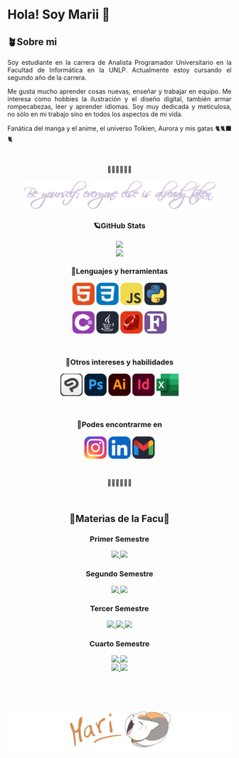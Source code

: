 <h1>Hola! Soy Marii 🌱</h1>

<!-- <p align="center">
  <img align="center" src="https://github.com/Marimari2342/Marimari2342/blob/main/mariii.png" alt="mari"/>
</p> -->

<h2>🪴Sobre mi</h2>
<p align="justify" >Soy estudiante en la carrera de Analista Programador Universitario en la Facultad de Informática en la UNLP. Actualmente estoy cursando el segundo año de la carrera.</p>
<p align="justify" >Me gusta mucho aprender cosas nuevas, enseñar y trabajar en equipo. Me interesa como hobbies la ilustración y el diseño digital, también armar rompecabezas, leer y aprender idiomas. Soy muy dedicada y meticulosa, no sólo en mi trabajo sino en todos los aspectos de mi vida.</p>
<p align="justify" >Fanática del manga y el anime, el universo Tolkien, Aurora y mis gatas 🐈🐈‍⬛🐈</p>
<br>

<p align="center">🔵🔵🔵🔵🔵🔵</p>

<p align="center">
  <img align="center" src="https://github.com/Marimari2342/Marimari2342.github.io/blob/main/imagenes/oscarW.png" alt="oscwilde" height="70"/>
</p>

<div align="center">
<h3 align="center">🪐GitHub Stats</h3>
<img align="center" src="https://github-readme-streak-stats.herokuapp.com/?user=Marimari2342&theme=tokyonight&hide_border=true&bg_color=000000" width="350px"><br>
<img align="center" src="https://github-readme-stats.vercel.app/api/top-langs/?username=Marimari2342&theme=tokyonight&hide_border=true&layout=compact&include_all_commits=true" width="350px">
</div>

<div align="center">
<h3>🍄Lenguajes y herramientas</h3>
<p align="center">
  <img align="center" src="https://github.com/tandpfun/skill-icons/blob/main/icons/HTML.svg" alt="html" height="50" width="50" />
  <img align="center" src="https://github.com/tandpfun/skill-icons/blob/main/icons/CSS.svg" alt="css" height="50" width="50" />
  <img align="center" src="https://github.com/tandpfun/skill-icons/blob/main/icons/JavaScript.svg" alt="javascript" height="50" width="50" />
  <img align="center" src="https://github.com/tandpfun/skill-icons/blob/main/icons/Python-Dark.svg" alt="python" height="50" width="50" />
</p>
<p align="center">
  <img align="center" src="https://github.com/tandpfun/skill-icons/blob/main/icons/CS.svg" alt="c#" height="50" width="50" />
  <img align="center" src="https://github.com/tandpfun/skill-icons/blob/main/icons/Java-Dark.svg" alt="java" height="50" width="50" />
  <img align="center" src="https://github.com/tandpfun/skill-icons/blob/main/icons/Ruby.svg" alt="ruby" height="50" width="50" />
  <img align="center" src="https://github.com/tandpfun/skill-icons/blob/main/icons/Fortran.svg" alt="fortran" height="50" width="50" />
</p><br>
</div>

<div align="center">
<h3>🍒Otros intereses y habilidades</h3>

<p align="center">
  <img align="center" src="https://github.com/Marimari2342/Marimari2342.github.io/blob/main/imagenes/clip.png" alt="clip" height="50" width="50" />
  <img align="center" src="https://github.com/tandpfun/skill-icons/blob/main/icons/Photoshop.svg" alt="photoshop" height="50" width="50" />
  <img align="center" src="https://github.com/tandpfun/skill-icons/blob/main/icons/Illustrator.svg" alt="illust" height="50" width="50" />
  <img align="center" src="https://github.com/Marimari2342/Marimari2342.github.io/blob/main/imagenes/indesign.png" alt="indesign" height="50" width="50" />
  <img align="center" src="https://github.com/Marimari2342/Marimari2342.github.io/blob/main/imagenes/excel.png" alt="excel" height="50" width="50" />
</p><br>
</div>

<div align="center">
<h3>🌵Podes encontrarme en</h3>

<p align="center">
  <a href="https://www.instagram.com/marianroj" target="blank"><img align="center" src="https://github.com/tandpfun/skill-icons/blob/main/icons/Instagram.svg" alt="mariinsta" height="50" width="50" /></a>
  <a href="https://www.linkedin.com/in/marianroj/" target="blank"><img align="center" src="https://github.com/tandpfun/skill-icons/blob/main/icons/LinkedIn.svg" alt="mariin" height="50" width="50"/></a>
  <a href="mailto:marianroj.2342@gmail.com" target="blank"><img align="center" src="https://github.com/tandpfun/skill-icons/blob/main/icons/Gmail-Dark.svg" alt="mariemail" height="50" width="50"/></a>  
</p>
</div>

<br>
<p align="center">🔵🔵🔵🔵🔵🔵</p>
<br>

<h2 align="center">🌸Materias de la Facu🍏</h2>
<div align="center">
<h3>Primer Semestre</h3>
<a href="https://github.com/Marimari2342/CADP">
      <img height="110px" src="https://github-readme-stats.vercel.app/api/pin/?username=Marimari2342&repo=CADP&theme=tokyonight&bg_color=000000"/>
    </a> 
<a href="https://github.com/Marimari2342/Organizacion-de-Computadoras">
      <img height="110px" src="https://github-readme-stats.vercel.app/api/pin/?username=Marimari2342&repo=Organizacion-de-Computadoras&theme=tokyonight&bg_color=000000"/>
    </a> 

<h3>Segundo Semestre</h3>
    <a href="https://github.com/Marimari2342/Arquitectura-de-Computadoras">
      <img height="110px" src="https://github-readme-stats.vercel.app/api/pin/?username=Marimari2342&repo=Arquitectura-de-Computadoras&theme=tokyonight&bg_color=000000"/>
    </a> 
    <a href="https://github.com/Marimari2342/Taller-de-Programacion">
      <img height="110px" src="https://github-readme-stats.vercel.app/api/pin/?username=Marimari2342&repo=Taller-de-Programacion&theme=tokyonight&bg_color=000000"/>
    </a>  

<h3>Tercer Semestre</h3>
    <a href="https://github.com/Marimari2342/AyED">
      <img height="110px" src="https://github-readme-stats.vercel.app/api/pin/?username=Marimari2342&repo=AyED&theme=tokyonight&bg_color=000000"/>
    </a> 
    <a href="https://github.com/Marimari2342/FOD">
      <img height="110px" src="https://github-readme-stats.vercel.app/api/pin/?username=Marimari2342&repo=FOD&theme=tokyonight&bg_color=000000"/>
    </a> 
    <a href="https://github.com/Marimari2342/Seminario.NET">
      <img height="110px"src="https://github-readme-stats.vercel.app/api/pin/?username=Marimari2342&repo=Seminario.NET&theme=tokyonight&bg_color=000000"/>
    </a> 

<h3>Cuarto Semestre</h3>
    <a href="https://github.com/Marimari2342/DBD">
      <img height="110px" src="https://github-readme-stats.vercel.app/api/pin/?username=Marimari2342&repo=DBD&theme=tokyonight&bg_color=000000"/>
    </a> 
    <a href="https://github.com/Marimari2342/DBD">
      <img height="110px" src="https://github-readme-stats.vercel.app/api/pin/?username=Marimari2342&repo=DBD&theme=tokyonight&bg_color=000000"/>
    </a> </br>
    <a href="https://github.com/Marimari2342/ISO">
      <img height="110px" src="https://github-readme-stats.vercel.app/api/pin/?username=Marimari2342&repo=ISO&theme=tokyonight&bg_color=000000"/>
    </a> 
    <a href="https://github.com/Marimari2342/OO1">
      <img height="110px" src="https://github-readme-stats.vercel.app/api/pin/?username=Marimari2342&repo=OO1&theme=tokyonight&bg_color=000000"/>
    </a> 
</div>
<br>
<br>
<br>
<br>

<p><img align="center" src="https://github.com/Marimari2342/Marimari2342/blob/main/firmagith.png" alt="marigit"/></p>



